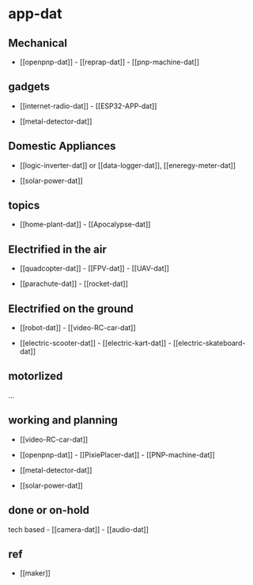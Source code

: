 # app-dat


## Mechanical 

- [[openpnp-dat]] - [[reprap-dat]] - [[pnp-machine-dat]]

## gadgets 

- [[internet-radio-dat]] - [[ESP32-APP-dat]]

- [[metal-detector-dat]]
  
## Domestic Appliances 

- [[logic-inverter-dat]] or [[data-logger-dat]], [[eneregy-meter-dat]]

- [[solar-power-dat]]
  
## topics 

- [[home-plant-dat]] - [[Apocalypse-dat]] 


## Electrified in the air

- [[quadcopter-dat]] - [[FPV-dat]] - [[UAV-dat]]

- [[parachute-dat]] - [[rocket-dat]]
  
## Electrified on the ground  

- [[robot-dat]] - [[video-RC-car-dat]]

- [[electric-scooter-dat]] - [[electric-kart-dat]] - [[electric-skateboard-dat]]

## motorlized

...


## working and planning

- [[video-RC-car-dat]]

- [[openpnp-dat]] - [[PixiePlacer-dat]] - [[PNP-machine-dat]]

- [[metal-detector-dat]]

- [[solar-power-dat]]


## done or on-hold

tech based - [[camera-dat]] - [[audio-dat]]




## ref 

- [[maker]]